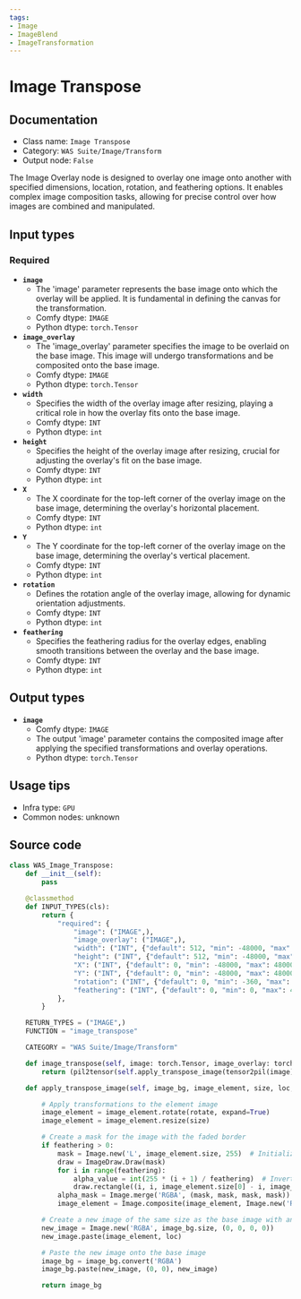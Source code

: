 ```yaml
---
tags:
- Image
- ImageBlend
- ImageTransformation
---
```


# Image Transpose
## Documentation
- Class name: `Image Transpose`
- Category: `WAS Suite/Image/Transform`
- Output node: `False`

The Image Overlay node is designed to overlay one image onto another with specified dimensions, location, rotation, and feathering options. It enables complex image composition tasks, allowing for precise control over how images are combined and manipulated.
## Input types
### Required
- **`image`**
    - The 'image' parameter represents the base image onto which the overlay will be applied. It is fundamental in defining the canvas for the transformation.
    - Comfy dtype: `IMAGE`
    - Python dtype: `torch.Tensor`
- **`image_overlay`**
    - The 'image_overlay' parameter specifies the image to be overlaid on the base image. This image will undergo transformations and be composited onto the base image.
    - Comfy dtype: `IMAGE`
    - Python dtype: `torch.Tensor`
- **`width`**
    - Specifies the width of the overlay image after resizing, playing a critical role in how the overlay fits onto the base image.
    - Comfy dtype: `INT`
    - Python dtype: `int`
- **`height`**
    - Specifies the height of the overlay image after resizing, crucial for adjusting the overlay's fit on the base image.
    - Comfy dtype: `INT`
    - Python dtype: `int`
- **`X`**
    - The X coordinate for the top-left corner of the overlay image on the base image, determining the overlay's horizontal placement.
    - Comfy dtype: `INT`
    - Python dtype: `int`
- **`Y`**
    - The Y coordinate for the top-left corner of the overlay image on the base image, determining the overlay's vertical placement.
    - Comfy dtype: `INT`
    - Python dtype: `int`
- **`rotation`**
    - Defines the rotation angle of the overlay image, allowing for dynamic orientation adjustments.
    - Comfy dtype: `INT`
    - Python dtype: `int`
- **`feathering`**
    - Specifies the feathering radius for the overlay edges, enabling smooth transitions between the overlay and the base image.
    - Comfy dtype: `INT`
    - Python dtype: `int`
## Output types
- **`image`**
    - Comfy dtype: `IMAGE`
    - The output 'image' parameter contains the composited image after applying the specified transformations and overlay operations.
    - Python dtype: `torch.Tensor`
## Usage tips
- Infra type: `GPU`
- Common nodes: unknown


## Source code
```python
class WAS_Image_Transpose:
    def __init__(self):
        pass

    @classmethod
    def INPUT_TYPES(cls):
        return {
            "required": {
                "image": ("IMAGE",),
                "image_overlay": ("IMAGE",),
                "width": ("INT", {"default": 512, "min": -48000, "max": 48000, "step": 1}),
                "height": ("INT", {"default": 512, "min": -48000, "max": 48000, "step": 1}),
                "X": ("INT", {"default": 0, "min": -48000, "max": 48000, "step": 1}),
                "Y": ("INT", {"default": 0, "min": -48000, "max": 48000, "step": 1}),
                "rotation": ("INT", {"default": 0, "min": -360, "max": 360, "step": 1}),
                "feathering": ("INT", {"default": 0, "min": 0, "max": 4096, "step": 1}),
            },
        }

    RETURN_TYPES = ("IMAGE",)
    FUNCTION = "image_transpose"

    CATEGORY = "WAS Suite/Image/Transform"

    def image_transpose(self, image: torch.Tensor, image_overlay: torch.Tensor, width: int, height: int, X: int, Y: int, rotation: int, feathering: int = 0):
        return (pil2tensor(self.apply_transpose_image(tensor2pil(image), tensor2pil(image_overlay), (width, height), (X, Y), rotation, feathering)), )

    def apply_transpose_image(self, image_bg, image_element, size, loc, rotate=0, feathering=0):

        # Apply transformations to the element image
        image_element = image_element.rotate(rotate, expand=True)
        image_element = image_element.resize(size)

        # Create a mask for the image with the faded border
        if feathering > 0:
            mask = Image.new('L', image_element.size, 255)  # Initialize with 255 instead of 0
            draw = ImageDraw.Draw(mask)
            for i in range(feathering):
                alpha_value = int(255 * (i + 1) / feathering)  # Invert the calculation for alpha value
                draw.rectangle((i, i, image_element.size[0] - i, image_element.size[1] - i), fill=alpha_value)
            alpha_mask = Image.merge('RGBA', (mask, mask, mask, mask))
            image_element = Image.composite(image_element, Image.new('RGBA', image_element.size, (0, 0, 0, 0)), alpha_mask)

        # Create a new image of the same size as the base image with an alpha channel
        new_image = Image.new('RGBA', image_bg.size, (0, 0, 0, 0))
        new_image.paste(image_element, loc)

        # Paste the new image onto the base image
        image_bg = image_bg.convert('RGBA')
        image_bg.paste(new_image, (0, 0), new_image)

        return image_bg

```
